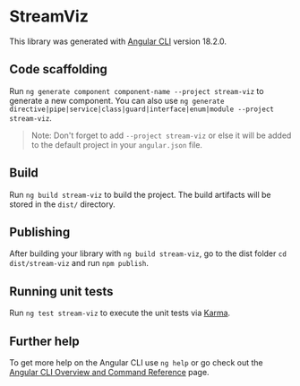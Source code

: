 # StreamViz

This library was generated with [Angular CLI](https://github.com/angular/angular-cli) version 18.2.0.

## Code scaffolding

Run `ng generate component component-name --project stream-viz` to generate a new component. You can also use `ng generate directive|pipe|service|class|guard|interface|enum|module --project stream-viz`.
> Note: Don't forget to add `--project stream-viz` or else it will be added to the default project in your `angular.json` file. 

## Build

Run `ng build stream-viz` to build the project. The build artifacts will be stored in the `dist/` directory.

## Publishing

After building your library with `ng build stream-viz`, go to the dist folder `cd dist/stream-viz` and run `npm publish`.

## Running unit tests

Run `ng test stream-viz` to execute the unit tests via [Karma](https://karma-runner.github.io).

## Further help

To get more help on the Angular CLI use `ng help` or go check out the [Angular CLI Overview and Command Reference](https://angular.dev/tools/cli) page.
